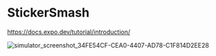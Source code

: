 # StickerSmash
https://docs.expo.dev/tutorial/introduction/

![simulator_screenshot_34FE54CF-CEA0-4407-AD78-C1F814D2EE28](https://github.com/user-attachments/assets/c9973827-f07e-4314-b513-8f4c4ab40a03)
